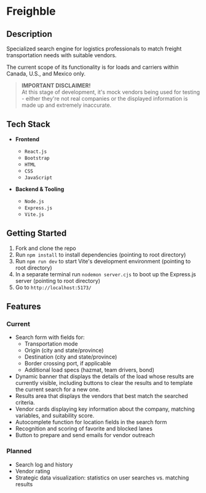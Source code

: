 # Freighble

## Description

Specialized search engine for logistics professionals to match freight transportation needs with suitable vendors.

The current scope of its functionality is for loads and carriers within Canada, U.S., and Mexico only.

> **IMPORTANT DISCLAIMER!**  
> At this stage of development, it's mock vendors being used for testing - either they're not real companies or the displayed information is made up and extremely inaccurate.

## Tech Stack

-   **Frontend**

    -   `React.js`
    -   `Bootstrap`
    -   `HTML`
    -   `CSS`
    -   `JavaScript`

-   **Backend & Tooling**
    -   `Node.js`
    -   `Express.js`
    -   `Vite.js`

## Getting Started

1. Fork and clone the repo
2. Run `npm install` to install dependencies (pointing to root directory)
3. Run `npm run dev` to start Vite's development environment (pointing to root directory)
4. In a separate terminal run `nodemon server.cjs` to boot up the Express.js server (pointing to root directory)
5. Go to `http://localhost:5173/`

## Features

### Current

-   Search form with fields for:
    -   Transportation mode
    -   Origin (city and state/province)
    -   Destination (city and state/province)
    -   Border crossing port, if applicable
    -   Additional load specs (hazmat, team drivers, bond)
-   Dynamic banner that displays the details of the load whose results are currently visible, including buttons to clear the results and to template the current search for a new one.
-   Results area that displays the vendors that best match the searched criteria.
-   Vendor cards displaying key information about the company, matching variables, and suitability score.
-   Autocomplete function for location fields in the search form
-   Recognition and scoring of favorite and blocked lanes
-   Button to prepare and send emails for vendor outreach

### Planned

-   Search log and history
-   Vendor rating
-   Strategic data visualization: statistics on user searches vs. matching results
